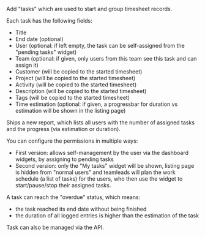 
Add "tasks" which are used to start and group timesheet records.

Each task has the following fields:
- Title
- End date (optional)
- User (optional: if left empty, the task can be self-assigned from the "pending tasks" widget)
- Team (optional: if given, only users from this team see this task and can assign it)
- Customer (will be copied to the started timesheet)
- Project (will be copied to the started timesheet)
- Activity (will be copied to the started timesheet)
- Description (will be copied to the started timesheet)
- Tags (will be copied to the started timesheet)
- Time estimation (optional: if given, a progressbar for duration vs estimation will be shown in the listing page)

Ships a new report, which lists all users with the number of assigned tasks and the progress (via estimation or duration).

You can configure the permissions in multiple ways:
- First version: allows self-management by the user via the dashboard widgets, by assigning to pending tasks
- Second version: only the "My tasks" widget will be shown, listing page is hidden from "normal users" and teamleads will
  plan the work schedule (a list of tasks) for the users, who then use the widget to start/pause/stop their assigned tasks.

A task can reach the "overdue" status, which means:
- the task reached its end date without being finished
- the duration of all logged entries is higher than the estimation of the task

Task can also be managed via the API. 
